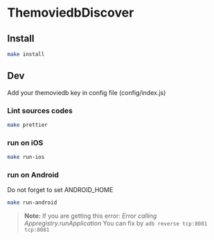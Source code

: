 # ThemoviedbDiscover

## Install

```sh
make install
```

## Dev

Add your themoviedb key in config file (config/index.js)

### Lint sources codes

```sh
make prettier
```

### run on iOS

```sh
make run-ios
```

### run on Android

Do not forget to set ANDROID_HOME

```sh
make run-android
```

> **Note:**
> If you are getting this error: *Error calling Appregistry.runApplication*
> You can fix by `adb reverse tcp:8081 tcp:8081`
